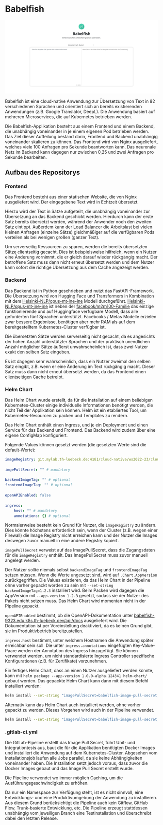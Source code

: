 ﻿# Babelfish

![screenshot](screenshot.png)

Babelfish ist eine cloud-native Anwendung zur Übersetzung von Text in 82 verschiedenen Sprachen und orientiert sich an bereits existierenden Anwendungen (z.B. Google Translator, DeepL). Die Anwendung basiert auf mehreren Microservices, die auf Kubernetes betrieben werden.

Die Babelfish-Applikation besteht aus einem Frontend und einem Backend, die unabhängig voneinander in je einem eigenen Pod betrieben werden. Das Ziel dieser Aufteilung bestand darin, Frontend und Backend unabhängig voneinander skalieren zu können. Das Frontend wird von Nginx ausgeliefert, welches viele 100 Anfragen pro Sekunde beantworten kann. Das neuronale Netz im Backend kann dagegen nur zwischen 0,25 und zwei Anfragen pro Sekunde bearbeiten.

## Aufbau des Repositorys

### Frontend

Das Frontend besteht aus einer statischen Website, die von Nginx ausgeliefert wird. Der eingegebene Text wird in Echtzeit übersetzt.

Hierzu wird der Text in Sätze aufgeteilt, die unabhängig voneinander zur Übersetzung an das Backend geschickt werden. Hierdurch kann der erste Satz bereits übersetzt werden, während der Anwender noch den zweiten Satz eintippt. Außerdem kann der Load Balancer die Arbeitslast bei vielen kleinen Anfragen (einzelne Sätze) gleichmäßiger auf die verfügbaren Pods verteilen als bei wenigen großen (ganzer Text).

Um serverseitig Ressourcen zu sparen, werden die bereits übersetzten Sätze clientseitig gecacht. Dies ist beispielsweise hilfreich, wenn ein Nutzer eine Änderung vornimmt, die er gleich darauf wieder rückgängig macht. Der betroffene Satz muss dann nicht erneut übersetzt werden und dem Nutzer kann sofort die richtige Übersetzung aus dem Cache angezeigt werden.

### Backend

Das Backend ist in Python geschrieben und nutzt das FastAPI-Framework. Die Übersetzung wird von Hugging Face und Transformers in Kombination mit dem [Helsinki-NLP/opus-mt-ine-ine](https://huggingface.co/Helsinki-NLP/opus-mt-ine-ine) Modell durchgeführt. [Helsinki-NLP/opus-mt-ine-ine](https://huggingface.co/Helsinki-NLP/opus-mt-ine-ine) ist neben der [facebook/m2m100-Familie](https://huggingface.co/facebook/m2m100_418M) das einzige funktionierende und auf Huggingface verfügbare Modell, dass alle geforderten fünf Sprachen unterstützt. Facebooks / Metas Modelle erzielen zwar bessere Ergebnisse, benötigen aber mehr RAM als auf dem bereitgestelltem Kubernetes-Cluster verfügbar ist.

Die übersetzten Sätze werden serverseitig nicht gecacht, da es angesichts der hohen Anzahl unterstützter Sprachen und der praktisch unendlichen Anzahl möglicher Sätze äußerst unwahrscheinlich ist, dass zwei Nutzer exakt den selben Satz eingeben.

Es ist dagegen sehr wahrscheinlich, dass ein Nutzer zweimal den selben Satz eingibt, z.B. wenn er eine Änderung im Text rückgängig macht. Dieser Satz muss dann nicht erneut übersetzt werden, da das Frontend einen clientseitigen Cache betreibt.

### Helm Chart

Das Helm Chart wurde erstellt, da für die Installation auf einem beliebigen Kubernetes-Cluster einige individuelle Informationen benötigt werden, die nicht Teil der Applikation sein können. Helm ist ein etabliertes Tool, um Kubernetes-Resourcen zu packen und Templates zu rendern.

Das Helm Chart enthält einen Ingress, und je ein Deployment und einen Service für das Backend und Frontend. Das Backend wird zudem über eine eigene ConfigMap konfiguriert.

Folgende Values können gesetzt werden (die gesetzten Werte sind die default-Werte):

```yaml
imageRegistry: git.mylab.th-luebeck.de:4181/cloud-native/ws2022-23/cloudprog-rene-maget

imgePullSecret: "" # mandatory

backendImageTag: "" # optional
frontendImageTag: "" # optional

openAPIEnabled: false

ingress:
    host: "" # mandatory
    annotations: {} # optional
```

Normalerweise besteht kein Grund für Nutzer, die `imageRegistry` zu ändern. Dies könnte höchstens erforderlich sein, wenn der Cluster (z.B. wegen einer Firewall) die Image Registry nicht erreichen kann und der Nutzer die Images deswegen zuvor manuell in eine andere Registry kopiert.

`imagePullSecret` verweist auf das ImagePullSecret, dass die Zugangsdaten für die `imageRegistry` enthält. Das ImagePullSecret muss zuvor manuell angelegt werden.

Der Nutzer sollte niemals selbst `backendImageTag` und `frontendImageTag` setzen müssen. Wenn die Werte ungesetzt sind, wird auf `.Chart.AppVersion` zurückgegriffen. Die Values existieren, da das Helm Chart in der Pipeline ohne vorher gepackt worden zu sein mit `--set-string backendImageTag=1.2.3` installiert wird. Beim Packen wird dagegen die AppVersion mit `--app-version 1.2.3` gesetzt, sodass sie der Nutzer des Pakets nicht setzen muss. Das Helm Chart wird momentan nicht in der Pipeline gepackt.

`openAPIEnabled` bestimmt, ob die OpenAPI-Dokumentation unter [babelfish-9323.edu.k8s.th-luebeck.dev/api/docs](https://babelfish-9323.edu.k8s.th-luebeck.dev/api/docs) ausgeliefert wird. Die Dokumentation ist per Voreinstellung deaktiviert, da es keinen Grund gibt, sie im Produktivbetrieb bereitzustellen.

`ingress.host` bestimmt, unter welchem Hostnamen die Anwendung später erreichbar sein soll. Die unter `ingress.annotations` eingefügten Key-Value-Paare werden der Annotation des Ingress hinzugefügt. Sie können verwendet werden, um nicht standardisierte Ingress Controller spezifische Konfigurationen (z.B. für Zertifikate) vorzunehmen.

Ein fertiges Helm Chart, dass an einen Nutzer ausgeliefert werden könnte, kann mit `helm package --app-version 1.0.0-alpha.124341 helm-chart/` gebaut werden. Das gepackte Helm Chart kann dann mit diesem Befehl installiert werden:

```bash
helm install --set-string "imagePullSecret=babelfish-image-pull-secret,ingress.host=babelfish-9323.edu.k8s.th-luebeck.dev" --set-json 'ingress.annotations={"cert-manager.io/cluster-issuer":"letsencrypt","acme.cert-manager.io/http01-edit-in-place":"true"}' babelfish babelfish-0.0.1.tgz
```

Alternativ kann das Helm Chart auch installiert werden, ohne vorher gepackt zu werden. Dieses Vorgehen wird auch in der Pipeline verwendet.

```bash
helm install --set-string "imagePullSecret=babelfish-image-pull-secret,backendImageTag=1.0.0-alpha.124341,frontendImageTag=1.0.0-alpha.124341,ingress.host=babelfish-9323.edu.k8s.th-luebeck.dev" --set-json 'ingress.annotations={"cert-manager.io/cluster-issuer":"letsencrypt","acme.cert-manager.io/http01-edit-in-place":"true"}' babelfish helm-chart/
```

### .gitlab-ci.yml

Die GitLab-Pipeline erstellt das Image Pull Secret, führt Unit- und Integrationtests aus, baut die für die Applikation benötigten Docker Images und installiert die Anwendung auf dem Kubernetes-Cluster. Abgesehen vom Installationsjob laufen alle Jobs parallel, da sie keine Abhängigkeiten voneinander haben. Die Installation setzt jedoch voraus, dass zuvor die Docker Images gebaut und das Image Pull Secret erstellt wurde.

Die Pipeline verwendet wo immer möglich Caching, um die Ausführungsgeschwindigkeit zu erhöhen.

Da nur ein Namespace zur Verfügung steht, ist es nicht sinnvoll, eine Entwicklungs- und eine Produktivumgebung der Anwendung zu installieren. Aus diesem Grund berücksichtigt die Pipeline auch kein Gitflow, GitHub Flow, Trunk-basierte Entwicklung, etc. Die Pipeline erzeugt stattdessen unabhängig vom jeweiligen Branch eine Testinstallation und überschreibt dabei den letzten Release.
